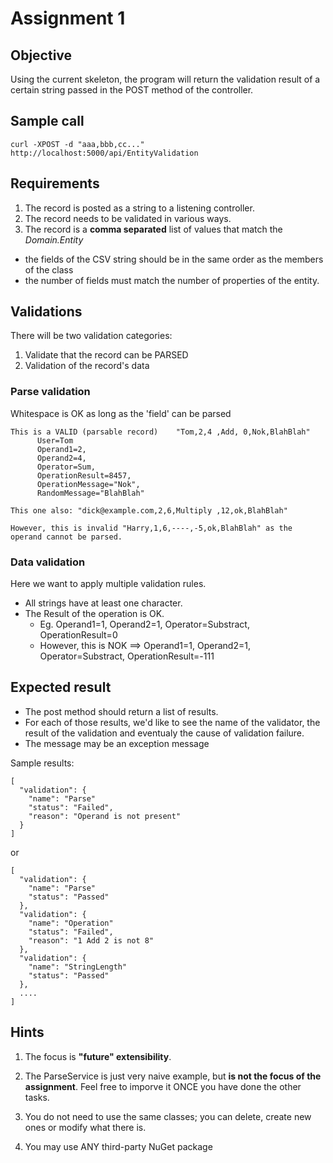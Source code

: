 # Assignment 1

## Objective
Using the current skeleton, the program will return the validation result of a certain string passed in the POST method of the controller.

## Sample call

```
curl -XPOST -d "aaa,bbb,cc..." http://localhost:5000/api/EntityValidation
```

## Requirements

1. The record is posted as a string to a listening controller.
2. The record needs to be validated in various ways.
3. The record is a __comma separated__ list of values that match the _Domain.Entity_
  - the fields of the CSV string should be in the same order as the members of the class
  - the number of fields must match the number of properties of the entity.


## Validations

There will be two validation categories:
  1. Validate that the record can be PARSED
  2. Validation of the record's data


### Parse validation
Whitespace is OK as long as the 'field' can be parsed
```
This is a VALID (parsable record)    "Tom,2,4 ,Add, 0,Nok,BlahBlah"
      User=Tom
      Operand1=2,
      Operand2=4,
      Operator=Sum,
      OperationResult=8457,
      OperationMessage="Nok",
      RandomMessage="BlahBlah"

This one also: "dick@example.com,2,6,Multiply ,12,ok,BlahBlah"

However, this is invalid "Harry,1,6,----,-5,ok,BlahBlah" as the operand cannot be parsed.

```

### Data validation

Here we want to apply multiple validation rules.

* All strings have at least one character.
* The Result of the operation is OK.
  * Eg. Operand1=1, Operand2=1, Operator=Substract, OperationResult=0
  * However, this is NOK ==>  Operand1=1, Operand2=1, Operator=Substract, OperationResult=-111


## Expected result

* The post method should return a list of results.
* For each of those results, we'd like to see the name of the validator, the result of the validation and eventualy the cause of validation failure.
* The message may be an exception message


Sample results:
```
[
  "validation": {
    "name": "Parse"
    "status": "Failed",
    "reason": "Operand is not present"
  }
]
```
or

```
[
  "validation": {
    "name": "Parse"
    "status": "Passed"
  },
  "validation": {
    "name": "Operation"
    "status": "Failed",
    "reason": "1 Add 2 is not 8"
  },
  "validation": {
    "name": "StringLength"
    "status": "Passed"
  },
  ....
]
```

## Hints

1. The focus is __"future" extensibility__.

2. The ParseService is just very naive example, but __is not the focus of the assignment__. Feel free to imporve it ONCE you have done the other tasks.

3. You do not need to use the same classes; you can delete, create new ones or modify what there is.

4. You may use ANY third-party NuGet package